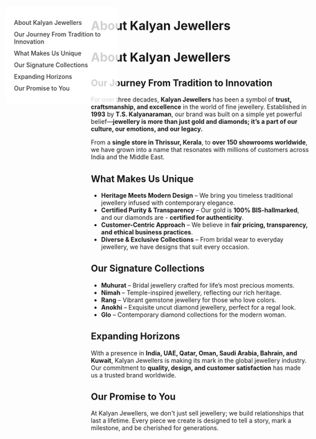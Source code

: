<style>
/* Light Theme */
[data-md-color-scheme="default"] h1, 
[data-md-color-scheme="default"] h2, 
[data-md-color-scheme="default"] h3, 
[data-md-color-scheme="default"] h4, 
[data-md-color-scheme="default"] h5, 
[data-md-color-scheme="default"] h6 {
    color: purple !important;
}

/* Dark Theme */
[data-md-color-scheme="slate"] h1, 
[data-md-color-scheme="slate"] h2, 
[data-md-color-scheme="slate"] h3, 
[data-md-color-scheme="slate"] h4, 
[data-md-color-scheme="slate"] h5, 
[data-md-color-scheme="slate"] h6 {
    color: yellow !important;
}
</style>

# About Kalyan Jewellers

<style>
.sidebar {
  position: fixed;
  top: 60px;
  left: 30px;
  width: 220px;
  background-color: rgba(255, 255, 255, 0.8);
  padding: 20px;
  border-radius: 12px;
  
  z-index: 900;
}
.sidebar a {
  display: block;
  margin: 10px 0;
  color: #333;
  text-decoration: none;
  font-weight: 500;
}
.sidebar a:hover {
  color: var(--md-accent-fg-color);
}
.content {
  margin-left: 250px;
}
</style>

<div class="sidebar">
  <a href="#about-kalyan-jewellers">About Kalyan Jewellers</a>
  <a href="#our-journey-from-tradition-to-innovation">Our Journey From Tradition to Innovation</a>
  <a href="#what-makes-us-unique">What Makes Us Unique</a>
  <a href="#our-signature-collections">Our Signature Collections</a>
  <a href="#expanding-horizons">Expanding Horizons</a>
  <a href="#our-promise-to-you">Our Promise to You</a>
</div>



# **About Kalyan Jewellers**

## **Our Journey From Tradition to Innovation**

For over three decades, **Kalyan Jewellers** has been a symbol of **trust, craftsmanship, and excellence** in the world of fine jewellery. Established in **1993** by **T.S. Kalyanaraman**, our brand was built on a simple yet powerful belief—**jewellery is more than just gold and diamonds; it’s a part of our culture, our emotions, and our legacy.**  

From a **single store in Thrissur, Kerala**, to **over 150 showrooms worldwide**, we have grown into a name that resonates with millions of customers across India and the Middle East.  

## **What Makes Us Unique**

- **Heritage Meets Modern Design** – We bring you timeless traditional jewellery infused with contemporary elegance.  
- **Certified Purity & Transparency** – Our gold is **100% BIS-hallmarked**, and our diamonds are - **certified for authenticity**.  
- **Customer-Centric Approach** – We believe in **fair pricing, transparency, and ethical business practices**.  
- **Diverse & Exclusive Collections** – From bridal wear to everyday jewellery, we have designs that suit every occasion.  

## **Our Signature Collections**

- **Muhurat** – Bridal jewellery crafted for life’s most precious moments.  
- **Nimah** – Temple-inspired jewellery, reflecting our rich heritage.  
- **Rang** – Vibrant gemstone jewellery for those who love colors.  
- **Anokhi** – Exquisite uncut diamond jewellery, perfect for a regal look.  
- **Glo** – Contemporary diamond collections for the modern woman.  

## **Expanding Horizons**

With a presence in **India, UAE, Qatar, Oman, Saudi Arabia, Bahrain, and Kuwait**, Kalyan Jewellers is making its mark in the global jewellery industry. Our commitment to **quality, design, and customer satisfaction** has made us a trusted brand worldwide.  

## **Our Promise to You** 

At Kalyan Jewellers, we don't just sell jewellery; we build relationships that last a lifetime. Every piece we create is designed to tell a story, mark a milestone, and be cherished for generations.  


<style>
/* Slide and highlight heading on hover */
h1:hover,
h2:hover,
h3:hover,
h4:hover,
h5:hover,
h6:hover {
  transform: translateX(4px); /* Slide effect */
  color: var(--md-accent-fg-color); /* Uses your theme's accent */
  text-shadow: 0 0 4px rgba(0, 0, 0, 0.2); /* Soft highlight */
  background: linear-gradient(to right, rgba(255,255,255,0.05), rgba(255,255,255,0)); /* Subtle glow */
  transition: all 0.3s ease-in-out;
  cursor: pointer;
  padding-inline: 4px;
  border-radius: 4px;
}
</style>
